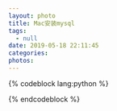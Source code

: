```yaml
---
layout: photo
title: Mac安装mysql
tags:
  - null
date: 2019-05-18 22:11:45
categories:
photos:
---
```


<!--more-->
{% codeblock lang:python %}

{% endcodeblock %}